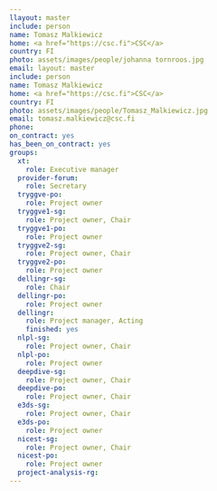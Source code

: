 ```yaml
---
llayout: master
include: person
name: Tomasz Malkiewicz
home: <a href="https://csc.fi">CSC</a>
country: FI
photo: assets/images/people/johanna tornroos.jpg
email: layout: master
include: person
name: Tomasz Malkiewicz
home: <a href="https://csc.fi">CSC</a>
country: FI
photo: assets/images/people/Tomasz_Malkiewicz.jpg
email: tomasz.malkiewicz@csc.fi
phone:
on_contract: yes
has_been_on_contract: yes
groups:
  xt:
    role: Executive manager
  provider-forum:
    role: Secretary
  tryggve-po:
    role: Project owner
  tryggve1-sg:
    role: Project owner, Chair
  tryggve1-po:
    role: Project owner
  tryggve2-sg:
    role: Project owner, Chair
  tryggve2-po:
    role: Project owner
  dellingr-sg:
    role: Chair
  dellingr-po:
    role: Project owner
  dellingr:
    role: Project manager, Acting
    finished: yes
  nlpl-sg:
    role: Project owner, Chair
  nlpl-po:
    role: Project owner
  deepdive-sg:
    role: Project owner, Chair
  deepdive-po:
    role: Project owner, Chair
  e3ds-sg:
    role: Project owner, Chair
  e3ds-po:
    role: Project owner
  nicest-sg:
    role: Project owner, Chair
  nicest-po:
    role: Project owner
  project-analysis-rg:
---
```

